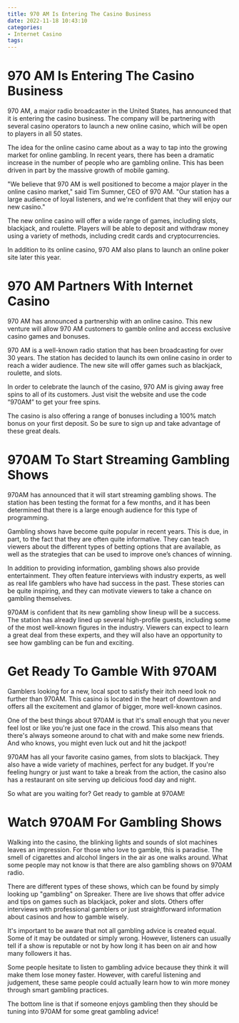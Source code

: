 ```yaml
---
title: 970 AM Is Entering The Casino Business
date: 2022-11-18 10:43:10
categories:
- Internet Casino
tags:
---
```



#  970 AM Is Entering The Casino Business

970 AM, a major radio broadcaster in the United States, has announced that it is entering the casino business. The company will be partnering with several casino operators to launch a new online casino, which will be open to players in all 50 states.

The idea for the online casino came about as a way to tap into the growing market for online gambling. In recent years, there has been a dramatic increase in the number of people who are gambling online. This has been driven in part by the massive growth of mobile gaming.

"We believe that 970 AM is well positioned to become a major player in the online casino market," said Tim Sumner, CEO of 970 AM. "Our station has a large audience of loyal listeners, and we're confident that they will enjoy our new casino."

The new online casino will offer a wide range of games, including slots, blackjack, and roulette. Players will be able to deposit and withdraw money using a variety of methods, including credit cards and cryptocurrencies.

In addition to its online casino, 970 AM also plans to launch an online poker site later this year.

#  970 AM Partners With Internet Casino

970 AM has announced a partnership with an online casino. This new venture will allow 970 AM customers to gamble online and access exclusive casino games and bonuses.

970 AM is a well-known radio station that has been broadcasting for over 30 years. The station has decided to launch its own online casino in order to reach a wider audience. The new site will offer games such as blackjack, roulette, and slots.

In order to celebrate the launch of the casino, 970 AM is giving away free spins to all of its customers. Just visit the website and use the code “970AM” to get your free spins.

The casino is also offering a range of bonuses including a 100% match bonus on your first deposit. So be sure to sign up and take advantage of these great deals.

#  970AM To Start Streaming Gambling Shows

970AM has announced that it will start streaming gambling shows. The station has been testing the format for a few months, and it has been determined that there is a large enough audience for this type of programming.

Gambling shows have become quite popular in recent years. This is due, in part, to the fact that they are often quite informative. They can teach viewers about the different types of betting options that are available, as well as the strategies that can be used to improve one’s chances of winning.

In addition to providing information, gambling shows also provide entertainment. They often feature interviews with industry experts, as well as real life gamblers who have had success in the past. These stories can be quite inspiring, and they can motivate viewers to take a chance on gambling themselves.

970AM is confident that its new gambling show lineup will be a success. The station has already lined up several high-profile guests, including some of the most well-known figures in the industry. Viewers can expect to learn a great deal from these experts, and they will also have an opportunity to see how gambling can be fun and exciting.

#  Get Ready To Gamble With 970AM

Gamblers looking for a new, local spot to satisfy their itch need look no further than 970AM. This casino is located in the heart of downtown and offers all the excitement and glamor of bigger, more well-known casinos.

One of the best things about 970AM is that it's small enough that you never feel lost or like you're just one face in the crowd. This also means that there's always someone around to chat with and make some new friends. And who knows, you might even luck out and hit the jackpot!

970AM has all your favorite casino games, from slots to blackjack. They also have a wide variety of machines, perfect for any budget. If you're feeling hungry or just want to take a break from the action, the casino also has a restaurant on site serving up delicious food day and night.

So what are you waiting for? Get ready to gamble at 970AM!

#  Watch 970AM For Gambling Shows

Walking into the casino, the blinking lights and sounds of slot machines leaves an impression. For those who love to gamble, this is paradise. The smell of cigarettes and alcohol lingers in the air as one walks around. What some people may not know is that there are also gambling shows on 970AM radio.

There are different types of these shows, which can be found by simply looking up "gambling" on Spreaker. There are live shows that offer advice and tips on games such as blackjack, poker and slots. Others offer interviews with professional gamblers or just straightforward information about casinos and how to gamble wisely.

It's important to be aware that not all gambling advice is created equal. Some of it may be outdated or simply wrong. However, listeners can usually tell if a show is reputable or not by how long it has been on air and how many followers it has.

Some people hesitate to listen to gambling advice because they think it will make them lose money faster. However, with careful listening and judgement, these same people could actually learn how to win more money through smart gambling practices.

The bottom line is that if someone enjoys gambling then they should be tuning into 970AM for some great gambling advice!